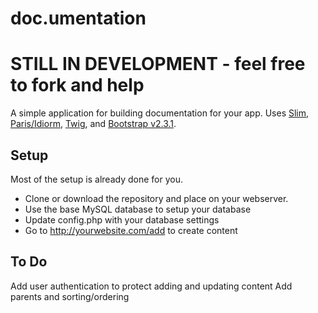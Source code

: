 doc.umentation
=============

# STILL IN DEVELOPMENT - feel free to fork and help

A simple application for building documentation for your app. Uses [Slim](http://www.slimframework.com/), [Paris/Idiorm](http://j4mie.github.io/idiormandparis/), [Twig](http://twig.sensiolabs.org/), and [Bootstrap v2.3.1](http://twitter.github.com/bootstrap).

## Setup

Most of the setup is already done for you.

* Clone or download the repository and place on your webserver.
* Use the base MySQL database to setup your database
* Update config.php with your database settings
* Go to http://yourwebsite.com/add to create content

## To Do

Add user authentication to protect adding and updating content
Add parents and sorting/ordering
